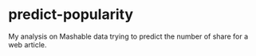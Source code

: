 # predict-popularity
My analysis on Mashable data trying to predict the number of share for a web article.
